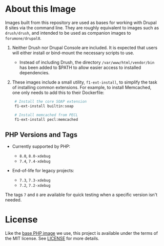 # About this Image

Images built from this repository are used as bases for working with Drupal 8 sites via the command line. They are roughly equivalent to images such as `drush/drush`, and intended to be used as companion images to `forumone/drupal8`.

1. Neither Drush nor Drupal Console are included. It is expected that users will either install or bind-mount the necessary scripts to use.
   - Instead of including Drush, the directory `/var/www/html/vendor/bin` has been added to \$PATH to allow easier access to installed dependencies.
2. These images include a small utility, `f1-ext-install`, to simplify the task of installing common extensions. For example, to install Memcached, one only needs to add this to their Dockerfile:

   ```sh
    # Install the core SOAP extension
    f1-ext-install builtin:soap

    # Install memcached from PECL
    f1-ext-install pecl:memcached
   ```

## PHP Versions and Tags

- Currently supported by PHP:

  - `8.0`, `8.0-xdebug`
  - `7.4`, `7.4-xdebug`

- End-of-life for legacy projects:
  - `7.3`, `7.3-xdebug`
  - `7.2`, `7.2-xdebug`

The tags `7` and `8` are available for quick testing when a specific version isn't needed.

# License

Like the [base PHP image](https://github.com/docker-library/php) we use, this project is available under the terms of the MIT license. See [LICENSE](LICENSE) for more details.
